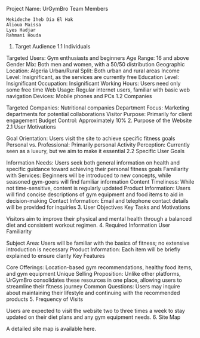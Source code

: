 Project Name: UrGymBro
Team Members

    Mekideche Iheb Dia El Hak
    Alioua Maissa
    Lyes Hadjar
    Rahmani Houda

1. Target Audience
1.1 Individuals

Targeted Users: Gym enthusiasts and beginners
Age Range: 16 and above
Gender Mix: Both men and women, with a 50/50 distribution
Geographic Location: Algeria
Urban/Rural Split: Both urban and rural areas
Income Level: Insignificant, as the services are currently free
Education Level: Insignificant
Occupation: Insignificant
Working Hours: Users need only some free time
Web Usage: Regular internet users, familiar with basic web navigation
Devices: Mobile phones and PCs
1.2 Companies

Targeted Companies: Nutritional companies
Department Focus: Marketing departments for potential collaborations
Visitor Purpose: Primarily for client engagement
Budget Control: Approximately 10%
2. Purpose of the Website
2.1 User Motivations

Goal Orientation: Users visit the site to achieve specific fitness goals
Personal vs. Professional: Primarily personal
Activity Perception: Currently seen as a luxury, but we aim to make it essential
2.2 Specific User Goals

Information Needs: Users seek both general information on health and specific guidance toward achieving their personal fitness goals
Familiarity with Services: Beginners will be introduced to new concepts, while seasoned gym-goers will find familiar information
Content Timeliness: While not time-sensitive, content is regularly updated
Product Information: Users will find concise descriptions of gym equipment and food items to aid in decision-making
Contact Information: Email and telephone contact details will be provided for inquiries
3. User Objectives
Key Tasks and Motivations

Visitors aim to improve their physical and mental health through a balanced diet and consistent workout regimen.
4. Required Information
User Familiarity

Subject Area: Users will be familiar with the basics of fitness; no extensive introduction is necessary
Product Information: Each item will be briefly explained to ensure clarity
Key Features

Core Offerings: Location-based gym recommendations, healthy food items, and gym equipment
Unique Selling Proposition: Unlike other platforms, UrGymBro consolidates these resources in one place, allowing users to streamline their fitness journey
Common Questions: Users may inquire about maintaining their lifestyle and continuing with the recommended products
5. Frequency of Visits

Users are expected to visit the website two to three times a week to stay updated on their diet plans and any gym equipment needs.
6. Site Map

A detailed site map is available here.
